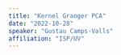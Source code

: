 ```yaml
---
title: "Kernel Granger PCA"
date: "2022-10-28"
speaker: "Gustau Camps-Valls"
affiliation: "ISP/UV"
---
```

